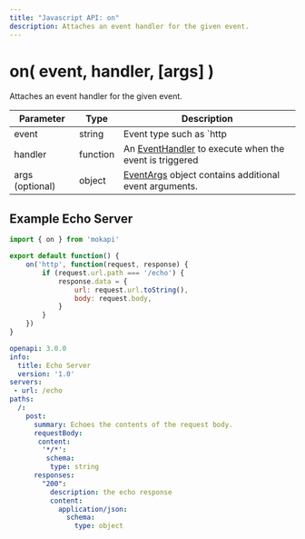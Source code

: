 ```yaml
---
title: "Javascript API: on"
description: Attaches an event handler for the given event.
---
```

# on( event, handler, [args] )

Attaches an event handler for the given event.

| Parameter        | Type     | Description                                                                                            |
|------------------|----------|--------------------------------------------------------------------------------------------------------|
| event            | string   | Event type such as `http                                                                               |
| handler          | function | An [EventHandler](/docs/javascript-api/mokapi/eventhandler.md) to execute when the event is triggered  |
| args (optional)  | object   | [EventArgs](/docs/javascript-api/mokapi/eventargs.md) object contains additional event arguments.      | 

## Example Echo Server

```javascript tab=echo.js
import { on } from 'mokapi'

export default function() {
    on('http', function(request, response) {
        if (request.url.path === '/echo') {
            response.data = {
                url: request.url.toString(),
                body: request.body,
            }
        }
    })
}
```

```yaml tab=echo.yaml
openapi: 3.0.0
info:
  title: Echo Server
  version: '1.0'
servers:
 - url: /echo
paths:
  /:
    post:
      summary: Echoes the contents of the request body.
      requestBody: 
       content: 
        '*/*':
         schema:
          type: string
      responses:
        "200":
          description: the echo response
          content:
            application/json:
              schema:
                type: object
```